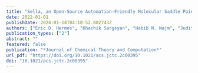 ```yaml
---
title: "Sella, an Open-Source Automation-Friendly Molecular Saddle Point Optimizer"
date: 2022-01-01
publishDate: 2024-01-14T04:18:52.082743Z
authors: ["Eric D. Hermes", "Khachik Sargsyan", "Habib N. Najm", "Judit Zádor"]
publication_types: ["2"]
abstract: ""
featured: false
publication: "*Journal of Chemical Theory and Computation*"
url_pdf: "https://doi.org/10.1021/acs.jctc.2c00395"
doi: "10.1021/acs.jctc.2c00395"
---
```



